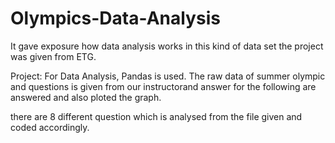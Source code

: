 # Olympics-Data-Analysis
It gave exposure how data analysis works in this kind of data set
the project was given from ETG.

Project:
For Data Analysis, Pandas is used. The raw data of summer olympic and questions is given from our instructorand answer for the following are answered and also ploted the graph.

there are 8 different question which is analysed from the file given and coded accordingly.  
